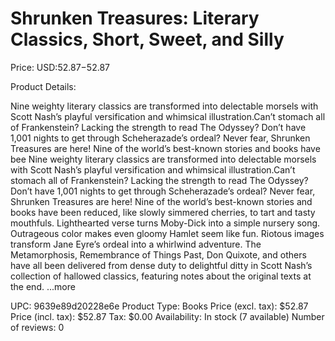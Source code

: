 # Shrunken Treasures: Literary Classics, Short, Sweet, and Silly

Price: USD:$52.87-$52.87

Product Details:

Nine weighty literary classics are transformed into delectable morsels with Scott Nash’s playful versification and whimsical illustration.Can’t stomach all of Frankenstein? Lacking the strength to read The Odyssey? Don’t have 1,001 nights to get through Scheherazade’s ordeal? Never fear, Shrunken Treasures are here! Nine of the world’s best-known stories and books have bee Nine weighty literary classics are transformed into delectable morsels with Scott Nash’s playful versification and whimsical illustration.Can’t stomach all of Frankenstein? Lacking the strength to read The Odyssey? Don’t have 1,001 nights to get through Scheherazade’s ordeal? Never fear, Shrunken Treasures are here! Nine of the world’s best-known stories and books have been reduced, like slowly simmered cherries, to tart and tasty mouthfuls. Lighthearted verse turns Moby-Dick into a simple nursery song. Outrageous color makes even gloomy Hamlet seem like fun. Riotous images transform Jane Eyre’s ordeal into a whirlwind adventure. The Metamorphosis, Remembrance of Things Past, Don Quixote, and others have all been delivered from dense duty to delightful ditty in Scott Nash’s collection of hallowed classics, featuring notes about the original texts at the end. ...more

UPC: 9639e89d20228e6e
Product Type: Books
Price (excl. tax): $52.87
Price (incl. tax): $52.87
Tax: $0.00
Availability: In stock (7 available)
Number of reviews: 0